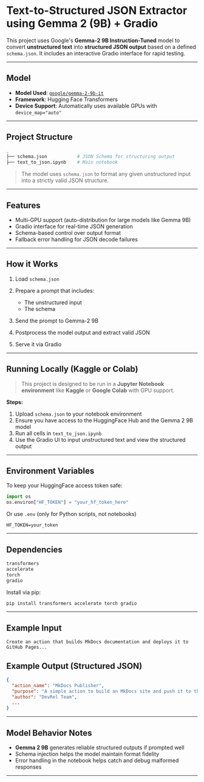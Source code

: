 # Text-to-Structured JSON Extractor using Gemma 2 (9B) + Gradio

This project uses Google's **Gemma-2 9B Instruction-Tuned** model to convert **unstructured text** into **structured JSON output** based on a defined `schema.json`. It includes an interactive Gradio interface for rapid testing.

---

## Model

* **Model Used**: [`google/gemma-2-9b-it`](https://huggingface.co/google/gemma-2-9b-it)
* **Framework**: Hugging Face Transformers
* **Device Support**: Automatically uses available GPUs with `device_map="auto"`

---

## Project Structure

```bash
.
├── schema.json           # JSON Schema for structuring output
├── text_to_json.ipynb    # Main notebook
```

> The model uses `schema.json` to format any given unstructured input into a strictly valid JSON structure.

---

##  Features

* Multi-GPU support (auto-distribution for large models like Gemma 9B)
* Gradio interface for real-time JSON generation
* Schema-based control over output format
* Fallback error handling for JSON decode failures

---

##  How it Works

1. Load `schema.json`
2. Prepare a prompt that includes:

   * The unstructured input
   * The schema
3. Send the prompt to Gemma-2 9B
4. Postprocess the model output and extract valid JSON
5. Serve it via Gradio

---

##  Running Locally (Kaggle or Colab)

> This project is designed to be run in a **Jupyter Notebook environment** like **Kaggle** or **Google Colab** with GPU support.

**Steps:**

1. Upload `schema.json` to your notebook environment
2. Ensure you have access to the HuggingFace Hub and the Gemma 2 9B model
3. Run all cells in `text_to_json.ipynb`
4. Use the Gradio UI to input unstructured text and view the structured output

---

## Environment Variables

To keep your HuggingFace access token safe:

```python
import os
os.environ["HF_TOKEN"] = "your_hf_token_here"
```

Or use `.env` (only for Python scripts, not notebooks)

```env
HF_TOKEN=your_token
```

---

## Dependencies

```bash
transformers
accelerate
torch
gradio
```

Install via pip:

```bash
pip install transformers accelerate torch gradio
```

---

## Example Input

```text
Create an action that builds MkDocs documentation and deploys it to GitHub Pages...
```

## Example Output (Structured JSON)

```json
{
  "action_name": "MkDocs Publisher",
  "purpose": "A simple action to build an MkDocs site and push it to the gh-pages branch.",
  "author": "DevRel Team",
  ...
}
```

---

## Model Behavior Notes

* **Gemma 2 9B** generates reliable structured outputs if prompted well
* Schema injection helps the model maintain format fidelity
* Error handling in the notebook helps catch and debug malformed responses

---
